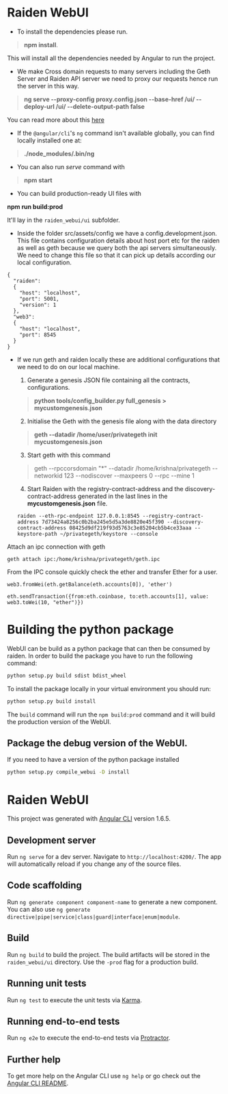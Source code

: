 # Raiden WebUI

* To install the dependencies please run.

> **npm install**.

This will install all the dependencies needed by Angular to run the project.

* We make Cross domain requests to many servers including the Geth Server and Raiden API server we need to proxy our requests hence run the server in this way.

> **ng serve --proxy-config proxy.config.json --base-href /ui/ --deploy-url /ui/ --delete-output-path false**

You can read more about this [here](https://github.com/angular/angular-cli/blob/master/docs/documentation/stories/proxy.md)

* If the `@angular/cli`'s `ng` command isn't available globally, you can find locally installed one at:

> **./node_modules/.bin/ng**

* You can also run *serve* command with

> **npm start**

* You can build production-ready UI files with

**npm run build:prod**

It'll lay in the `raiden_webui/ui` subfolder.

* Inside the folder src/assets/config we have a config.development.json. This file contains configuration details about host port etc for the raiden as well as geth because we query both the api servers simultaneously. We need to change this file so that it can pick up details according our local configuration.
```
{
  "raiden":
  {
    "host": "localhost",
    "port": 5001,
    "version": 1
  },
  "web3":
  {
    "host": "localhost",
    "port": 8545
  }
}
```

* If we run geth and raiden locally these are additional configurations that we need to do on our local machine.

	1. Generate a genesis JSON file containing all the contracts, configurations.
	> **python tools/config_builder.py full_genesis > mycustomgenesis.json**

	2. Initialise the Geth with the genesis file along with the data directory  
	> **geth --datadir /home/user/privategeth init mycustomgenesis.json**

	3. Start geth with this command
	> geth --rpccorsdomain "*" --datadir /home/krishna/privategeth --networkid 123 --nodiscover --maxpeers 0 --rpc --mine 1

	4. Start Raiden with the registry-contract-address and the discovery-contract-address generated in the last lines in the **mycustomgenesis.json**
file.
	```
    raiden --eth-rpc-endpoint 127.0.0.1:8545 --registry-contract-address 7d73424a8256c0b2ba245e5d5a3de8820e45f390 --discovery-contract-address 08425d9df219f93d5763c3e85204cb5b4ce33aaa --keystore-path ~/privategeth/keystore --console
    ```

 Attach an ipc connection with geth
 ```
 geth attach ipc:/home/krishna/privategeth/geth.ipc
 ```

 From the IPC console quickly check the ether and transfer Ether for a user.
 ```
 web3.fromWei(eth.getBalance(eth.accounts[0]), 'ether')

 eth.sendTransaction({from:eth.coinbase, to:eth.accounts[1], value: web3.toWei(10, "ether")})

```

# Building the python package

WebUI can be build as a python package that can then be consumed by raiden. 
In order to build the package you have to run the following command:


```bash
python setup.py build sdist bdist_wheel
```

To install the package locally in your virtual environment you should run:

```bash
python setup.py build install
```

The `build` command will run the `npm build:prod` command and it will build 
the production version of the WebUI.

## Package the debug version of the WebUI.

If you need to have a version of the python package installed  

```bash
python setup.py compile_webui -D install
```  


# Raiden WebUI

This project was generated with [Angular CLI](https://github.com/angular/angular-cli) version 1.6.5.

## Development server

Run `ng serve` for a dev server. Navigate to `http://localhost:4200/`. The app will automatically reload if you change any of the source files.

## Code scaffolding

Run `ng generate component component-name` to generate a new component. You can also use `ng generate directive|pipe|service|class|guard|interface|enum|module`.

## Build

Run `ng build` to build the project. The build artifacts will be stored in the `raiden_webui/ui` directory. Use the `-prod` flag for a production build.

## Running unit tests

Run `ng test` to execute the unit tests via [Karma](https://karma-runner.github.io).

## Running end-to-end tests

Run `ng e2e` to execute the end-to-end tests via [Protractor](http://www.protractortest.org/).

## Further help

To get more help on the Angular CLI use `ng help` or go check out the [Angular CLI README](https://github.com/angular/angular-cli/blob/master/README.md).

